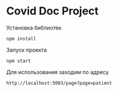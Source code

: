 # Covid Doc Project

Установка библиотек

``` 
npm install
```

Запуск проекта

``` 
npm start
```

Для использования заходим по адресу

``` 
http://localhost:5003/page?page=patient
```


